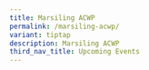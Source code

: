 ```yaml
---
title: Marsiling ACWP
permalink: /marsiling-acwp/
variant: tiptap
description: Marsiling ACWP
third_nav_title: Upcoming Events
---
```

